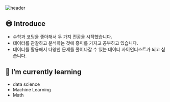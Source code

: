 ![header](https://capsule-render.vercel.app/api?type=rect&color=timeGradient&height=200&section=header&text=ChangHaeJung%20&animation=twinkling&fontSize=60)

<!--
**jungchanghae/jungchanghae** is a ✨ _special_ ✨ repository because its `README.md` (this file) appears on your GitHub profile.

Here are some ideas to get you started:
- 🔭 I’m currently studing on 
- 👯 I’m looking to collaborate on ...
- 🤔 I’m looking for help with ...
- 💬 Ask me about ...
- 📫 How to reach me: ...
- 😄 Pronouns: ...
- ⚡ Fun fact: ...
-->

## 😄 Introduce
- 수학과 코딩을 좋아해서 두 가지 전공을 시작했습니다.
- 데이터를 관찰하고 분석하는 것에 흥미를 가지고 공부하고 있습니다.
- 데이터를 활용해서 다양한 문제를 풀어나갈 수 있는 데이터 사이언티스트가 되고 싶습니다.


## 🌱 I’m currently learning 
- data science
- Machine Learning
- Math
